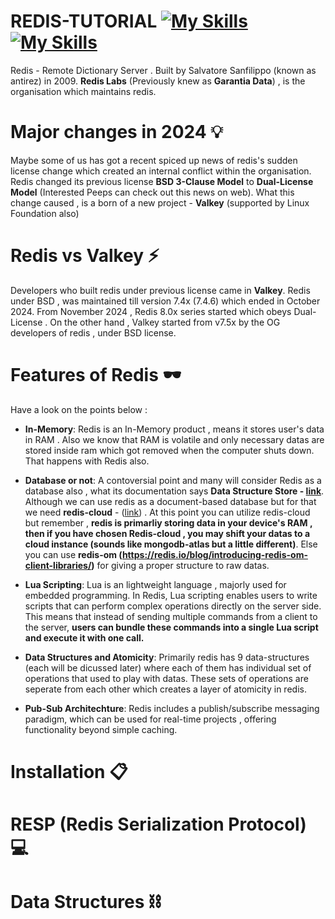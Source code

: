 # REDIS-TUTORIAL [![My Skills](https://simpleskill.icons.workers.dev/svg?i=redis)](https://redis.io/) [![My Skills](https://skillicons.dev/icons?i=redis)](https://redis.io/)
Redis - Remote Dictionary Server . Built by Salvatore Sanfilippo (known as antirez) in 2009. **Redis Labs** (Previously knew as **Garantia Data**) , is the organisation which maintains redis.

# Major changes in 2024 💡
Maybe some of us has got a recent spiced up news of redis's sudden license change which created an internal conflict within the organisation. Redis changed its previous license **BSD 3-Clause Model** to **Dual-License Model** (Interested Peeps can check out this news on web). What this change caused , is a born of a new project - **Valkey** (supported by Linux Foundation also)

# Redis vs Valkey ⚡
Developers who built redis under previous license came in **Valkey**. Redis under BSD , was maintained  till version 7.4x (7.4.6) which ended in October 2024. From November 2024 , Redis 8.0x series started which obeys Dual-License . On the other hand , Valkey started from v7.5x by the OG developers of redis , under BSD license.

# Features of Redis 🕶️
Have a look on the points below :
- **In-Memory**: Redis is an In-Memory product , means it stores user's data in RAM . Also we know that RAM is volatile and only necessary datas are stored inside ram which got removed when the computer shuts down. That happens with Redis also.

- **Database or not**: A contoversial point and many will consider Redis as a database also , what its documentation says **Data Structure Store - [link](https://redis.io/docs/latest/develop/get-started/data-store/)**. Although we can use redis as a document-based database but for that we need **redis-cloud** - ([link](https://redis.io/docs/latest/develop/get-started/document-database/)) . At this point you can utilize redis-cloud but remember , **redis is primarliy storing data in your device's RAM , then if you have chosen Redis-cloud , you may shift your datas to a cloud instance (sounds like mongodb-atlas but a little different)**. Else you can use **redis-om (https://redis.io/blog/introducing-redis-om-client-libraries/)** for giving a proper structure to raw datas.

- **Lua Scripting**: Lua is an lightweight language , majorly used for embedded programming. In Redis, Lua scripting enables users to write scripts that can perform complex operations directly on the server side. This means that instead of sending multiple commands from a client to the server, **users can bundle these commands into a single Lua script and execute it with one call.**

- **Data Structures and Atomicity**: Primarily redis has 9 data-structures (each will be dicussed later) where each of them has individual set of operations that used to play with datas. These sets of operations are seperate from each other which creates a layer of atomicity in redis. 

- **Pub-Sub Architechture**: Redis includes a publish/subscribe messaging paradigm, which can be used for real-time projects , offering functionality beyond simple caching.

# Installation 📋

# RESP (Redis Serialization Protocol) 💻

# Data Structures ⛓️
